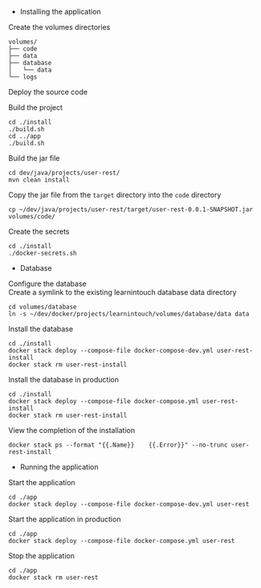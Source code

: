 - Installing the application  
  
Create the volumes directories
```
volumes/
├── code
├── data
├── database
│   └── data
└── logs
```

Deploy the source code  

Build the project
```
cd ./install
./build.sh
cd ../app
./build.sh
```

Build the jar file
```
cd dev/java/projects/user-rest/
mvn clean install
```

Copy the jar file from the `target` directory into the `code` directory
```
cp ~/dev/java/projects/user-rest/target/user-rest-0.0.1-SNAPSHOT.jar volumes/code/
```

Create the secrets
```
cd ./install
./docker-secrets.sh
```

- Database

Configure the database  
Create a symlink to the existing learnintouch database data directory
```
cd volumes/database
ln -s ~/dev/docker/projects/learnintouch/volumes/database/data data
```

Install the database
```
cd ./install
docker stack deploy --compose-file docker-compose-dev.yml user-rest-install
docker stack rm user-rest-install
```

Install the database in production
```
cd ./install
docker stack deploy --compose-file docker-compose.yml user-rest-install
docker stack rm user-rest-install
```

View the completion of the installation
```
docker stack ps --format "{{.Name}}    {{.Error}}" --no-trunc user-rest-install
```

- Running the application  

Start the application
```
cd ./app
docker stack deploy --compose-file docker-compose-dev.yml user-rest
```

Start the application in production
```
cd ./app
docker stack deploy --compose-file docker-compose.yml user-rest
```

Stop the application
```
cd ./app
docker stack rm user-rest
```
